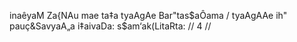 inaêyaM Za{NAu mae ta‡a tyaAgAe Bar"tas$aÔama /
tyaAgAAe ih" pauç&SavyaA„a i‡aivaDa: s$am‘ak(LitaRta: // 4 //